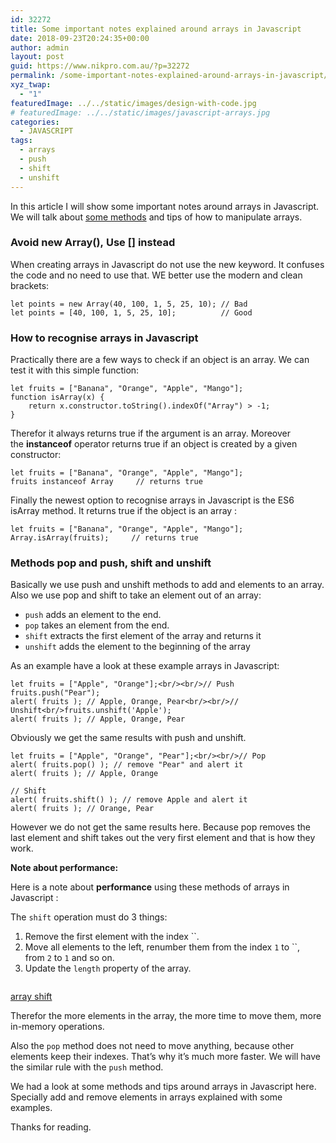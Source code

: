 ```yaml
---
id: 32272
title: Some important notes explained around arrays in Javascript
date: 2018-09-23T20:24:35+00:00
author: admin
layout: post
guid: https://www.nikpro.com.au/?p=32272
permalink: /some-important-notes-explained-around-arrays-in-javascript/
xyz_twap:
  - "1"
featuredImage: ../../static/images/design-with-code.jpg
# featuredImage: ../../static/images/javascript-arrays.jpg
categories:
  - JAVASCRIPT
tags:
  - arrays
  - push
  - shift
  - unshift
---
```

In this article I will show some important notes around arrays in Javascript. We will talk about [some methods](https://www.nikpro.com.au/how-to-generate-a-mappable-array-in-javascript/) and tips of how to manipulate arrays.

### Avoid new Array(), Use [] instead

When creating arrays in Javascript do not use the new keyword. It confuses the code and no need to use that. WE better use the modern and clean brackets:


```
let points = new Array(40, 100, 1, 5, 25, 10); // Bad
let points = [40, 100, 1, 5, 25, 10];          // Good
```


### How to recognise arrays in Javascript

Practically there are a few ways to check if an object is an array. We can test it with this simple function:


```
let fruits = ["Banana", "Orange", "Apple", "Mango"];
function isArray(x) {
    return x.constructor.toString().indexOf("Array") > -1;
}
```


Therefor it always returns true if the argument is an array. Moreover the **instanceof** operator returns true if an object is created by a given constructor:


```
let fruits = ["Banana", "Orange", "Apple", "Mango"];
fruits instanceof Array     // returns true
```


Finally the newest option to recognise arrays in Javascript is the ES6 isArray method. It returns true if the object is an array :


```
let fruits = ["Banana", "Orange", "Apple", "Mango"];
Array.isArray(fruits);     // returns true
```


### Methods pop and push, shift and unshift

Basically we use push and unshift methods to add and elements to an array. Also we use pop and shift to take an element out of an array:

  * `push` adds an element to the end.
  * `pop` takes an element from the end.
  * `shift` extracts the first element of the array and returns it
  * `unshift` adds the element to the beginning of the array  
    

As an example have a look at these example arrays in Javascript:


```
let fruits = ["Apple", "Orange"];<br/><br/>// Push
fruits.push("Pear");
alert( fruits ); // Apple, Orange, Pear<br/><br/>// Unshift<br/>fruits.unshift('Apple');
alert( fruits ); // Apple, Orange, Pear
```


Obviously we get the same results with push and unshift.


```
let fruits = ["Apple", "Orange", "Pear"];<br/><br/>// Pop
alert( fruits.pop() ); // remove "Pear" and alert it
alert( fruits ); // Apple, Orange

// Shift
alert( fruits.shift() ); // remove Apple and alert it
alert( fruits ); // Orange, Pear
```


However we do not get the same results here. Because pop removes the last element and shift takes out the very first element and that is how they work. 

**Note about performance:**

Here is a note about **performance** using these methods of arrays in Javascript :

The `shift` operation must do 3 things:

  1. Remove the first element with the index ``.
  2. Move all elements to the left, renumber them from the index `1` to ``, from `2` to `1` and so on.
  3. Update the `length` property of the array.


<img src="https://www.nikpro.com.auarray-shift.png" alt="" class="wp-image-32275" srcset="https://testgatsby.localarray-shift.png 593w, https://testgatsby.localarray-shift-300x72.png 300w" sizes="(max-width: 593px) 100vw, 593px" /> <figcaption><a href="https://javascript.info/array#methods-pop-push-shift-unshift" target="_blank" rel="noopener noreferrer">array shift</a></figcaption>
 

Therefor the more elements in the array, the more time to move them, more in-memory operations.

Also the `pop` method does not need to move anything, because other elements keep their indexes. That’s why it’s much more faster. We will have the similar rule with the `push` method.

We had a look at some methods and tips around arrays in Javascript here. Specially add and remove elements in arrays explained with some examples.

Thanks for reading.